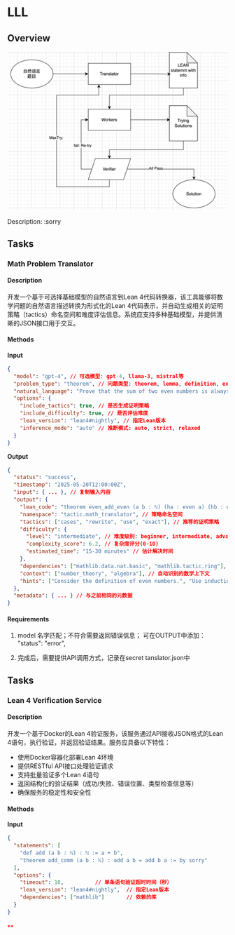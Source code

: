 # LLL

## Overview 
![alt text](image/image.png)

Description: :sorry

## Tasks

### Math Problem Translator

#### Description

开发一个基于可选择基础模型的自然语言到Lean 4代码转换器，该工具能够将数学问题的自然语言描述转换为形式化的Lean 4代码表示，并自动生成相关的证明策略（tactics）命名空间和难度评估信息。系统应支持多种基础模型，并提供清晰的JSON接口用于交互。

#### Methods

**Input**
```json
{
  "model": "gpt-4", // 可选模型: gpt-4, llama-3, mistral等
  "problem_type": "theorem", // 问题类型: theorem, lemma, definition, example
  "natural_language": "Prove that the sum of two even numbers is always even.", // 自然语言数学题
  "options": {
    "include_tactics": true, // 是否生成证明策略
    "include_difficulty": true, // 是否评估难度
    "lean_version": "lean4#nightly", // 指定Lean版本
    "inference_mode": "auto" // 推断模式: auto, strict, relaxed
  }
}
```

**Output**
```json
{
  "status": "success",
  "timestamp": "2025-05-20T12:00:00Z",
  "input": { ... }, // 复制输入内容
  "output": {
    "lean_code": "theorem even_add_even (a b : ℕ) (ha : even a) (hb : even b) : even (a + b) :=\n  sorry", // 生成的Lean 4代码
    "namespace": "tactic.math_translator", // 策略命名空间
    "tactics": ["cases", "rewrite", "use", "exact"], // 推荐的证明策略
    "difficulty": {
      "level": "intermediate", // 难度级别: beginner, intermediate, advanced
      "complexity_score": 6.2, // 复杂度评分(0-10)
      "estimated_time": "15-30 minutes" // 估计解决时间
    },
    "dependencies": ["mathlib.data.nat.basic", "mathlib.tactic.ring"], // 自动推断的依赖库
    "context": ["number_theory", "algebra"], // 自动识别的数学上下文
    "hints": ["Consider the definition of even numbers.", "Use induction on a and b."] // 提示信息
  },
  "metadata": { ... } // 与之前相同的元数据
}
```

#### Requirements
1. model 名字匹配；不符合需要返回错误信息；  可在OUTPUT中添加： "status": "error",

2. 完成后，需要提供API调用方式，记录在secret tanslator.json中

## Tasks

### Lean 4 Verification Service

#### Description

开发一个基于Docker的Lean 4验证服务，该服务通过API接收JSON格式的Lean 4语句，执行验证，并返回验证结果。服务应具备以下特性：
- 使用Docker容器化部署Lean 4环境
- 提供RESTful API接口处理验证请求
- 支持批量验证多个Lean 4语句
- 返回结构化的验证结果（成功/失败、错误位置、类型检查信息等）
- 确保服务的稳定性和安全性

#### Methods

**Input**
```json
{
  "statements": [
    "def add (a b : ℕ) : ℕ := a + b",
    "theorem add_comm (a b : ℕ) : add a b = add b a := by sorry"
  ],
  "options": {
    "timeout": 10,          // 单条语句验证超时时间（秒）
    "lean_version": "lean4#nightly",  // 指定Lean版本
    "dependencies": ["mathlib"]       // 依赖的库
  }
}

** 



